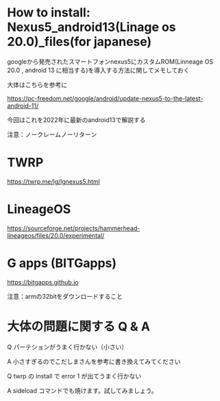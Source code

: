 # How to install: Nexus5_android13(Linage os 20.0)_files(for japanese)

googleから発売されたスマートフォンnexus5にカスタムROM(Linneage OS 20.0 , android 13 に相当する)を導入する方法に関してメモしておく

大体はこちらを参考に

https://pc-freedom.net/google/android/update-nexus5-to-the-latest-android-11/

今回はこれを2022年に最新のandroid13で解説する

注意：ノークレームノーリターン

# TWRP

https://twrp.me/lg/lgnexus5.html



# LineageOS

https://sourceforge.net/projects/hammerhead-lineageos/files/20.0/experimental/


# G apps (BITGapps)

https://bitgapps.github.io

注意：armの32bitをダウンロードすること

# 大体の問題に関する Q & A


<p>Q パーテションがうまく行かない（小さい）</p>
<p>A 小さすぎるのでこだしまさんを参考に書き換えてみてください</p>
  
<p>Q twrp の install で error 1 が出てうまく行かない</p>
<p>A sideload コマンドでも焼けます。試してみましょう。</p>
